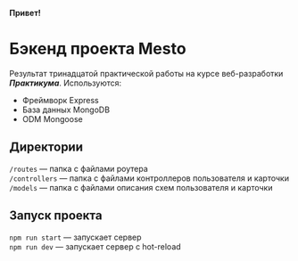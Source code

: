 **Привет!**


# Бэкенд проекта Mesto

Результат тринадцатой практической работы на курсе веб-разработки **_Практикума_**. Используются:

* Фреймворк Express
* База данных MongoDB
* ODM Mongoose

## Директории

`/routes` — папка с файлами роутера  
`/controllers` — папка с файлами контроллеров пользователя и карточки   
`/models` — папка с файлами описания схем пользователя и карточки

## Запуск проекта

`npm run start` — запускает сервер   
`npm run dev` — запускает сервер с hot-reload
